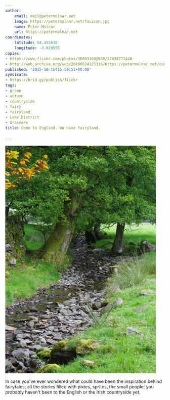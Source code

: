 ```yaml
---
author:
    email: mail@petermolnar.net
    image: https://petermolnar.net/favicon.jpg
    name: Peter Molnar
    url: https://petermolnar.net
coordinates:
    latitude: 54.455638
    longitude: -3.029555
copies:
- https://www.flickr.com/photos/36003160@N08/22034771448
- http://web.archive.org/web/20190624125316/https://petermolnar.net/come-to-england-we-have-fairyland/
published: '2015-10-16T15:59:51+00:00'
syndicate:
- https://brid.gy/publish/flickr
tags:
- green
- autumn
- countryside
- fairy
- fairyland
- Lake District
- Grasmere
title: Come to England. We have fairyland.

---
```


![](come-to-england-we-have-fairyland.jpg)

In case you've ever wondered what could have been the inspiration behind
fairytales; all the stories filled with pixies, sprites, the small
people; you probably haven't been to the English or the Irish
countryside yet.